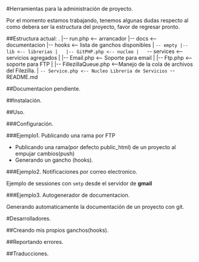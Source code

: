 #Herramientas para la administración de proyecto.

Por el momento estamos trabajando, tenemos algunas dudas respecto al como debera ser la estructura del proyecto, favor de regresar pronto.

##Estructura actual:
	.
	|-- run.php <-- arrancador
	|-- docs <-- documentacion
	|-- hooks <-- lista de ganchos disponibles
	|   `-- empty
	|-- lib <-- librerias
	|   |-- GitPHP.php <-- nucleo
	|   `-- services <-- servicios agregados
	|       |-- Email.php <-- Soporte para email
	|       |-- Ftp.php <-- soporte para FTP
	|       |-- FillezillaQueue.php <--Manejo de la cola de archivos del Filezilla.
	|       `-- Service.php <-- Nucleo Libreria de Servicios
	`-- README.md

##Documentacion pendiente.


##Instalación.

##Uso.

###Configuración.

###Ejemplo1. Publicando una rama por FTP

- Publicando una rama(por defecto public_html) de un proyecto al empujar cambios(push)
- Generando un gancho (hooks).

###Ejemplo2. Notificaciones por correo electronico.

Ejemplo de sessiones con `smtp` desde el servidor de **gmail**

###Ejemplo3. Autogenerador de documentacion.

Generando automaticamente la documentación de un proyecto con git.


#Desarrolladores.

##Creando mis propios ganchos(hooks).

##Reportando errores.

##Traducciones.


